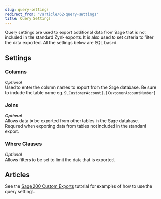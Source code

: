 ```yaml
---
slug: query-settings
redirect_from: "/article/62-query-settings"
title: Query Settings
---
```

Query settings are used to export additional data from Sage that is not included in the standard Zynk exports. It is also used to set criteria to filter the data exported. All the settings below are SQL based.

## Settings
### Columns
_Optional_  
Used to enter the column names to export from the Sage database. Be sure to include the table name eg. `SLCustomerAccount].[CustomerAccountNumber]` 

### Joins
_Optional_  
Allows data to be exported from other tables in the Sage database. Required when exporting data from tables not included in the standard export.

### Where Clauses
_Optional_  
Allows filters to be set to limit the data that is exported.

## Articles
See the [Sage 200 Custom Exports](using-sage-200-custom-export) tutorial for examples of how to use the query settings.
